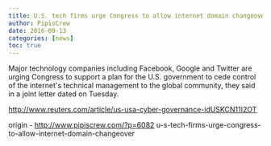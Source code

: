 ```yaml
---
title: U.S. tech firms urge Congress to allow internet domain changeover
author: PipisCrew
date: 2016-09-13
categories: [news]
toc: true
---
```


Major technology companies including Facebook, Google and Twitter are urging Congress to support a plan for the U.S. government to cede control of the internet's technical management to the global community, they said in a joint letter dated on Tuesday.

http://www.reuters.com/article/us-usa-cyber-governance-idUSKCN11I2OT

origin - http://www.pipiscrew.com/?p=6082 u-s-tech-firms-urge-congress-to-allow-internet-domain-changeover